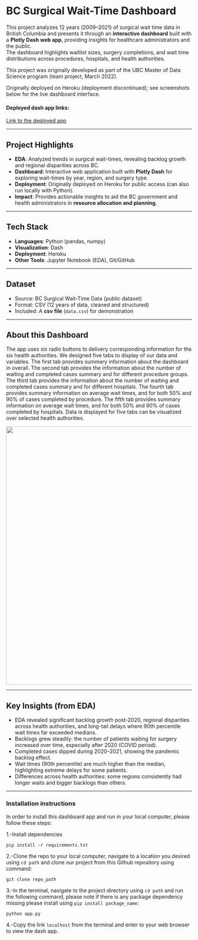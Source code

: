 # BC Surgical Wait-Time Dashboard

This project analyzes 12 years (2009–2021) of surgical wait time data in British Columbia and presents it through an **interactive dashboard** built with a **Plotly Dash web app**, providing insights for healthcare administrators and the public.  
The dashboard highlights waitlist sizes, surgery completions, and wait time distributions across procedures, hospitals, and health authorities.

This project was originally developed as part of the UBC Master of Data Science program (team project, March 2022).

Originally deployed on Heroku (deployment discontinued); see screenshots below for the live dashboard interface.
#### Deployed dash app links:
[Link to the deployed app](https://bc-surgical-wait-times.herokuapp.com/)

---

## Project Highlights
- **EDA**: Analyzed trends in surgical wait-times, revealing backlog growth and regional disparities across BC.
- **Dashboard**: Interactive web application built with **Plotly Dash** for exploring wait-times by year, region, and surgery type.
- **Deployment**: Originally deployed on Heroku for public access (can also run locally with Python).
- **Impact**: Provides actionable insights to aid the BC government and health administrators in **resource allocation and planning**.

---

## Tech Stack
- **Languages**: Python (pandas, numpy)
- **Visualization**: Dash
- **Deployment**: Heroku
- **Other Tools**: Jupyter Notebook (EDA), Git/GitHub

---

## Dataset
- Source: BC Surgical Wait-Time Data (public dataset)
- Format: CSV (12 years of data, cleaned and structured)
- Included: A **csv file** (`data.csv`) for demonstration

---

## About this Dashboard

The app uses six radio buttons to delivery corresponding information for the six health authorities. We designed five tabs to display of our data and variables. The first tab provides summary information about the dashboard in overall. The second tab provides the information about the number of waiting and completed cases summary and for different procedure groups. The third tab provides the information about the number of waiting and completed cases summary and for different hospitals. The fourth tab provides summary information on average wait times, and for both 50% and 90% of cases completed by procedure. The fifth tab provides summary information on average wait times, and for both 50% and 90% of cases completed by hospitals. Data is displayed for five tabs can be visualized over selected health authorities.

<img src="docs/sketch/surgical-dashboard.gif" width="700"/>

---

## Key Insights (from EDA)

- EDA revealed significant backlog growth post-2020, regional disparities across health authorities, and long-tail delays where 90th percentile wait times far exceeded medians.
- Backlogs grew steadily: the number of patients waiting for surgery increased over time, especially after 2020 (COVID period).
- Completed cases dipped during 2020–2021, showing the pandemic backlog effect.
- Wait times (90th percentile) are much higher than the median, highlighting extreme delays for some patients.
- Differences across health authorities: some regions consistently had longer waits and bigger backlogs than others.

---

### Installation instructions

In order to install this dashboard app and run in your local computer, please follow these steps:

1.-Install dependencies

    pip install -r requirements.txt


2.-Clone the repo to your local computer, navigate to a location you desired using `cd path` and clone our project from this Github repository using command:


    git clone repo_path


3.-In the terminal, navigate to the project directory using `cd path` and run the following command, please note if there is any package dependency missing please install using `pip install package_name`:


    python app.py
    
    
4.-Copy the link `localhost` from the terminal and enter to your web browser to view the dash app.
